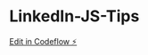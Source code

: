 # LinkedIn-JS-Tips

[Edit in Codeflow ⚡️](https://stackblitz.com/~/github.com/paulrojas/LinkedIn-JS-Tips)